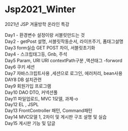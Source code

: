 # Jsp2021_Winter
2021년 JSP 겨울방학 온라인 특강<br>

Day1 - 환경변수 설정이랑 서블릿만드는 것<br>
Day2 - getPost 설명, 서블릿작동순서, 라이프주기, 폼태그설명<br>
Day3 form실습 GET POST 차이, 서블릿초기화<br>
Day4 - 스크립태그등, Gnb, 주석<br>
Day5 Param, URl URI contextPath구분 ,액션태그 -forword<br>
Day6 쿠키 세션<br>
Day7 자바스크립트사용 ,세션으로 로그인, 에러처리, bean사용<br>
DAY8 DB 설치관련<br>
Day9 회원가입 프로그램<br>
Day10 DAO DTO, 커넥션풀<br>
Day11 파일업로드, MVC 1모델, 과제-o<br>
Day12 EL , JSPL<br>
Day13 FrontController 패턴, Command패턴<br>
Day14 MVC모델 1, 2차이 및 게시판 구조 설명 및 실습<br>
Day15 게시판 기능 및 답글<br>

